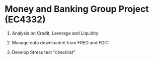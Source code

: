 # Money and Banking Group Project (EC4332)

1. Analysis on Credit, Leverage and Liquidity

2. Manage data downloaded from FRED and FDIC

3. Develop Stress test "checklist"
